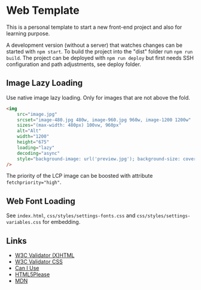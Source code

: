 # Web Template

This is a personal template to start a new front-end project and also for learning purpose.

A development version (without a server) that watches changes can be started
with `npm start`. To build the project into the "dist" folder run `npm run build`.
The project can be deployed with `npm run deploy` but first needs SSH configuration
and path adjustments, see deploy folder.


## Image Lazy Loading

Use native image lazy loading.
Only for images that are not above the fold.

```HTML
<img
	src="image.jpg"
	srcset="image-480.jpg 480w, image-960.jpg 960w, image-1200 1200w"
	sizes="(max-width: 480px) 100vw, 960px"
	alt="Alt"
	width="1200"
	height="675"
	loading="lazy"
	decoding="async"
	style="background-image: url('preview.jpg'); background-size: cover;"
/>
```

The priority of the LCP image can be boosted with attribute `fetchpriority="high"`.


## Web Font Loading

See `index.html`, `css/styles/settings-fonts.css` and `css/styles/settings-variables.css` for embedding.


## Links

* [W3C Validator (X)HTML](http://validator.w3.org/ "W3C Validator")
* [W3C Validator CSS](http://jigsaw.w3.org/css-validator/ "CSS Validator")
* [Can I Use](http://caniuse.com/ "Can I Use")
* [HTML5Please](http://html5please.com/ "HTML5Please")
* [MDN](https://developer.mozilla.org/de/ "Mozilla Developer Network")
